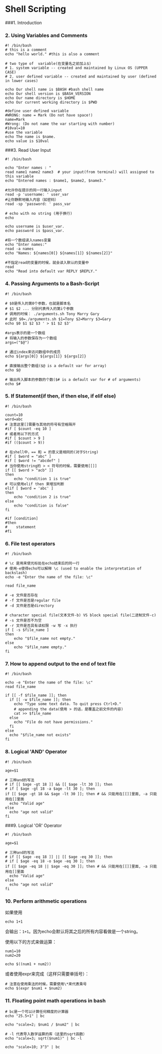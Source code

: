 # Shell Scripting

###1. Introduction

### 2. Using Variables and Comments

```shell
#! /bin/bash
# this is a comment
echo "hello world." #this is also a comment

# two type of  variable(在变量名之前加上$)
# 1. system variable -- created and maintained by Linux OS (UPPER CASE)
# 2. user defined variable -- created and maintained by user (defined in lower cases)

echo Our shell name is $BASH #bash shell name
echo Our shell version is $BASH_VERSION
echo Our name directory is $HOME
echo Our current working directory is $PWD

#define user defined variable
#WRONG: name = Mark (Do not have space!)
name=Mark
#Wrong: (Do not name the var starting with number)
#10val=10
#use the variable
echo The name is $name.
echo value is $10val
```

###3. Read User Input

```shell
#! /bin/bash

echo "Enter names : "
read name1 name2 name3  # your input(from terminal) will assigned to this variable
echo "Entered names : $name1, $name2, $name3."

#允许你在提示的同一行输入input
read -p 'username: ' user_var
#让你静默地输入内容（如密码）
read -sp 'password: ' pass_var

# echo with no string (用于换行)
echo

echo username is $user_var.
echo password is $pass_var.

#将一个数组读入names变量
echo "Enter names:"
read -a names
echo "Names: ${names[0]} ${names[1]} ${names[2]}" 

#不指定read的变量的时候，就会读入默认的变量中
read 
echo "Read into default var REPLY $REPLY."
```

### 4. Passing Arguments to a Bash-Script

```shell
#! /bin/bash

# $0是传入的第0个参数，也就是脚本名
# $1 $2 ... 分别代表传入的第i个参数
# 调用的时候： ./arguments.sh Tony Marry Gary
# 此时 $0=./arguments.sh $1=Tony $2=Marry $3=Gary
echo $0 $1 $2 $3 ' > $1 $2 $3'

#args表示的是一个数组
# 将输入的参数保存为一个数组
args=("$@")

# 通过index来访问数组中的成员
echo ${args[0]} ${args[1]} ${args[2]}

# 直接输出整个数组($@ is a default var for array)
echo $@

# 输出传入脚本的参数的个数($# is a default var for # of arguments)
echo $#
```

### 5. If Statement(if then, if then else, if elif else)

```shell
#! /bin/bash

count=10
word=abc
# 注意这里[]需要与其他的符号有空格隔开
#if [ $count -eq 10 ]
# 或者用以下的方式
#if [ $count > 9 ]
#if (($count > 9))

# 在shell中，== 和 = 的意义是相同的(对于String)
#if [ $word = "abc" ]
#if [ $word != "abcdef" ]
# 当你使用string的 > < 符号的时候，需要使用[[]]
if [[ $word > "acb" ]]
then
	echo "condition 1 is true"
# 可以使用elif then 来增加判断
elif [ $word = 'abc' ]
then
	echo "condition 2 is true"
else
	echo "condition is false"
fi

#if [condition]
#then
#    statement
#fi
```

### 6. File test operators

```shell
#! /bin/bash

# \c 是用来使光标处在echo结束后的同一行
# 使用-e使得echo可以解释 \c (used to enable the interpretation of backslash)
echo -e "Enter the name of the file: \c"

read file_name

# -e 文件是否存在
# -f 文件是否是regular file
# -d 文件是否是directory

# character special file(文本文件-b) VS block special file(二进制文件-c)
# -s 文件是否不为空
# -r 文件是否具有读权限 -w 写 -x 执行
if [ -s $file_name ]
then
	echo "$file_name not empty."
else
	echo "$file_name empty."
fi
```

### 7. How to append output to the end of text file

```shell
#! /bin/bash

echo -e "Enter the name of the file: \c"
read file_name

if [[ -f $file_name ]]; then
  if [[ -w $file_name ]]; then
    echo "Type some text data. To quit press Ctrl+D."
    # appending the data(使用 > 的话，是覆盖之前文件的内容)
    cat >> $file_name
  else
    echo "File do not have permissions."
  fi
else
  echo "$file_name not exists"
fi
```

### 8. Logical 'AND' Operator

```shell
#! /bin/bash

age=$1

# 三种and的写法
# if [[ $age -gt 18 ]] && [[ $age -lt 30 ]]; then
# if [ $age -gt 18 -a $age -lt 30 ]; then
if [[ $age -gt 18 && $age -lt 30 ]]; then # && 只能用在[[]]里面, -a 只能用在[]里面
  echo "Valid age"
else
  echo "age not valid"
fi
```

###9. Logical 'OR' Operator 

```shell
#! /bin/bash

age=$1

# 三种and的写法
# if [[ $age -eq 18 ]] || [[ $age -eq 30 ]]; then
# if [ $age -eq 18 -o $age -eq 30 ]; then
if [[ $age -eq 18 || $age -eq 30 ]]; then # && 只能用在[[]]里面, -a 只能用在[]里面
  echo "Valid age"
else
  echo "age not valid"
fi
```

### 10. Perform arithmetic operations

如果使用

```shell
echo 1+1
```

会输出：`1+1`。因为echo会默认将其之后的所有内容看做是一个string。

使用以下的方式来做运算：

```shell
num1=10
num2=20

echo $((num1 + num2))
```

或者使用expr来完成（这样只需要单括号）：

```shell
# 注意在使用乘法的时候，需要使用\*来代表乘号
echo $(expr $num1 + $num2)
```

### 11. Floating point math operations in bash

```shell
# bc是一个可以计算任何精度的计算器
echo "25.5+1" | bc

echo "scale=2; $num1 / $num2" | bc

# -l 代表导入数学运算的库（这里的sqrt函数）
echo "scale=3; sqrt($num1)" | bc -l

echo "scale=10; 3^3" | bc
```

